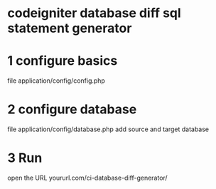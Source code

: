 # codeigniter database diff sql statement generator 

# 1 configure basics
file  application/config/config.php
# 2 configure database
file application/config/database.php 
add source and target database
# 3 Run 
open the URL yoururl.com/ci-database-diff-generator/

